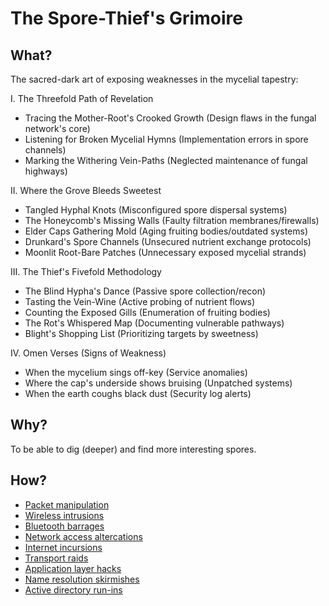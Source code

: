 # The Spore-Thief's Grimoire

## What?

The sacred-dark art of exposing weaknesses in the mycelial tapestry:

I. The Threefold Path of Revelation

* Tracing the Mother-Root's Crooked Growth (Design flaws in the fungal network's core)
* Listening for Broken Mycelial Hymns (Implementation errors in spore channels)
* Marking the Withering Vein-Paths (Neglected maintenance of fungal highways)

II. Where the Grove Bleeds Sweetest

* Tangled Hyphal Knots (Misconfigured spore dispersal systems)
* The Honeycomb's Missing Walls (Faulty filtration membranes/firewalls)
* Elder Caps Gathering Mold (Aging fruiting bodies/outdated systems)
* Drunkard's Spore Channels (Unsecured nutrient exchange protocols)
* Moonlit Root-Bare Patches (Unnecessary exposed mycelial strands)

III. The Thief's Fivefold Methodology

* The Blind Hypha's Dance (Passive spore collection/recon)
* Tasting the Vein-Wine (Active probing of nutrient flows)
* Counting the Exposed Gills (Enumeration of fruiting bodies)
* The Rot's Whispered Map (Documenting vulnerable pathways)
* Blight's Shopping List (Prioritizing targets by sweetness)

IV. Omen Verses (Signs of Weakness)

* When the mycelium sings off-key (Service anomalies)
* Where the cap's underside shows bruising (Unpatched systems)
* When the earth coughs black dust (Security log alerts)

## Why?

To be able to dig (deeper) and find more interesting spores.

## How?

* [Packet manipulation](manipulation.md)
* [Wireless intrusions](intrusions.md)
* [Bluetooth barrages](barrages.md)
* [Network access altercations](altercations.md)
* [Internet incursions](incursions.md)
* [Transport raids](raids.md)
* [Application layer hacks](hacks.md)
* [Name resolution skirmishes](skirmishes.md)
* [Active directory run-ins](run-ins.md)
